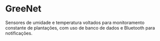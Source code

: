 # GreeNet
Sensores de umidade e temperatura voltados para monitoramento constante de plantações, com uso de banco de dados e Bluetooth para notificações.
